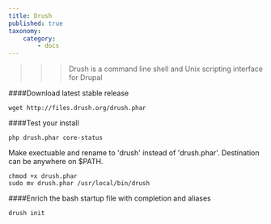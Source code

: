 ```yaml
---
title: Drush
published: true
taxonomy:
    category:
        - docs
---
```


>>>Drush is a command line shell and Unix scripting interface for Drupal

####Download latest stable release 

	wget http://files.drush.org/drush.phar 


####Test your install

	php drush.phar core-status 

Make exectuable and rename to 'drush' instead of 'drush.phar'. Destination can be anywhere on $PATH. 

	chmod +x drush.phar 
	sudo mv drush.phar /usr/local/bin/drush

####Enrich the bash startup file with completion and aliases

	drush init
